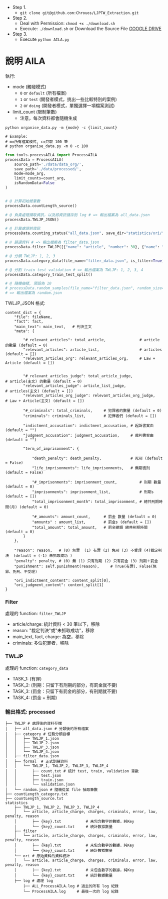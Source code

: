 + Step 1.
    + `git clone git@github.com:Chrouos/LJPTW_Extraction.git`
+ Step 2.
    + Deal with Permission: `chmod +x ./download.sh`
    + Execute: `./download.sh` or Download the Source File [GOOGLE DRIVE](https://drive.google.com/file/d/1-sBPlmdmkzimdhCu7Aa8Ug1EluNwRBHT/view?usp=drive_link)
+ Step 3.
    + Execute `python AILA.py`


# 說明 AILA
執行:
+ mode (觸發模式)
    + `0` or `default` (所有檔案)
    + `1` or `test` (開發者模式，挑出一些比較特別的案例)
    + `2` or `doing` (開發者模式，單獨選擇一項檔案測試)
+ limit_count (限制筆數)
    + 注意，每次資料都會隨機生成 
```shell
python organise_data.py -m {mode} -c {limit_count} 

# Example:
# m=所有檔案模式, c=只取 100 筆
# python organise_data.py -m 0 -c 100

```

```py
from tools.processAILA import ProcessAILA
processData = ProcessAILA(
    source_path='./data/data_org/',
    save_path='./data/processed/',
    mode=mode_arg,
    limit_counts=count_arg,
    isRandomData=False
)


# @ 計算初始總筆數
processData.countLength_source()

# @ 負責處理擷取資訊，以及將資訊儲存到 log # => 輸出檔案為 all_data.json
processData.TWLJP_JSON()

# @ 計算處理前資訊
processData.counting_status("all_data.json", save_dir="statistics/ori/")

# @ 篩選資料 # => 輸出檔案為 filter_data.json
processData.filter_TWLJP([{"name": "article", "number": 30}, {"name": "charges", "number": 30}], "all_data.json", reference_dir="statistics/filter/")

# @ 分類 TWLJP: 1, 2, 3
processData.category_data(file_name="filter_data.json", is_filter=True)

# @ 分割 train test validation # => 輸出檔案為 TWLJP: 1, 2, 3, 4
processData.category_train_test_split()

# @ 隨機抽樣, 預設為 10
# processData.random_samples(file_name="filter_data.json", random_size=10)
# => 輸出檔案為 random.json
```

TWLJP_JSON 格式:
```
content_dict = {
    "file": fileName,
    "fact": fact, 
    "main_text": main_text,   # 判決主文
    "meta": {
        
        "#_relevant_articles": total_article,               # article 的數量 (default = 0)
        "relevant_articles": article_list,                  # articles (default = [])
        "relevant_articles_org": relevant_articles_org,     # Law + Article (default = [])
        
        
        "#_relevant_articles_judge": total_article_judge,               # article(主文) 的數量 (default = 0)
        "relevant_articles_judge": article_list_judge,                  # articles(主文) (default = [])
        "relevant_articles_org_judge": relevant_articles_org_judge,     # Law + Article(主文) (default = [])
        
        "#_criminals": total_criminals,     # 犯罪者的數量 (default = 0)
        "criminals": criminals_list,        # 犯罪者們 (default = [])
        
        "indictment_accusation": indictment_accusation, # 起訴書案由 (default = "")
        "judgment_accusation": judgment_accusation,     # 裁判書案由 (default = "")
        
        "term_of_imprisonment": {
            
            "death_penalty": death_penalty,             # 死刑 (default = False)
            "life_imprisonments": life_imprisonments,   # 無期徒刑 (default = False)
            
            "#_imprisonments": imprisonment_count,          # 刑期 數量 (default = 0)
            "imprisonments": imprisonment_list,             # 刑期s (default = [])
            "total_imprisonment_month": total_imprisonment, # 總共刑期時間(月) (default = 0)
            
            "#_amounts": amount_count,      # 罰金 數量 (default = 0)
            "amounts" : amount_list,        # 罰金s (default = [])
            "total_amount": total_amount,   # 罰金總額 總共刑期時間 (default = 0)
        }
    },
    
    "reason": reason,   # (0) 無罪  (1) 有罪 (2) 免刑 (3) 不受理 (4)裁定判決  (default = (-1) 未抓取成功 )
    "penalty": penalty, # (0) 無 (1) 只有刑期 (2) 只有罰金 (3) 刑期＋罰金
    "punishment": self.punishment(reason),     # True(有罪)、False(無罪、免刑、不受理)
    
    "ori_indictment_content": content_split[0],
    "ori_judgment_content": content_split[1]
}
```

### Filter
處理的 function: `filter_TWLJP`
+ article/charge: 統計資料 < 30 筆以下，移除
+ reason: "裁定判決"或"未抓取成功"，移除
+ main_text, fact, charge: 為空，移除 
+ criminals: 多位犯罪者，移除

### TWLJP 
處理的 function: `category_data`
+ TASK_1: (有罪)
+ TASK_2: (刑期：只留下有刑期的部分，有罰金就不要)
+ TASK_3: (罰金：只留下有罰金的部分，有刑期就不要)
+ TASK_4: (罰金 + 刑期)


### 輸出格式: processed
```
├── TWLJP # 處理後的資料存擋
│   ├── all_data.json # 分類後的所有檔案
│   ├── category # 任務分類目標
│   │   ├── TWLJP_1.json
│   │   ├── TWLJP_2.json
│   │   ├── TWLJP_3.json
│   │   └── TWLJP_4.json
│   ├── filter_data.json
│   ├── formal  # 正式訓練資料
│   │   └── TWLJP_1, TWLJP_2, TWLJP_3, TWLJP_4
│   │       ├── count.txt # 統計 test, train, validation 筆數
│   │       ├── test.json
│   │       ├── train.json
│   │       └── validation.json
│   └── random.json # 隨機從某 file 抽取筆數
├── countLength_category.txt
├── countLength_source.txt
statistics
    ├── TWLJP_1, TWLJP_2, TWLJP_3, TWLJP_4
    │   └── article, article_charge, charges, criminals, error, law, penalty, reason
    │       ├── {key}.txt           # 未包含數字的數據，純Key
    │       └── {key}_count.txt     # 統計數據數量
    ├── filter
    │   └── article, article_charge, charges, criminals, error, law, penalty, reason
    │       ├── {key}.txt           # 未包含數字的數據，純Key
    │       └── {key}_count.txt     # 統計數據數量
    └── ori # 原始資料的資料統計
    │   └── article, article_charge, charges, criminals, error, law, penalty, reason
    │       ├── {key}.txt           # 未包含數字的數據，純Key
    │       └── {key}_count.txt     # 統計數據數量
    ├── log # 處理 log
        ├── ALL_ProcessAILA.log # 過去的所有 log 紀錄
        └── ProcessAILA.log     # 最後一次的 log 紀錄


```
